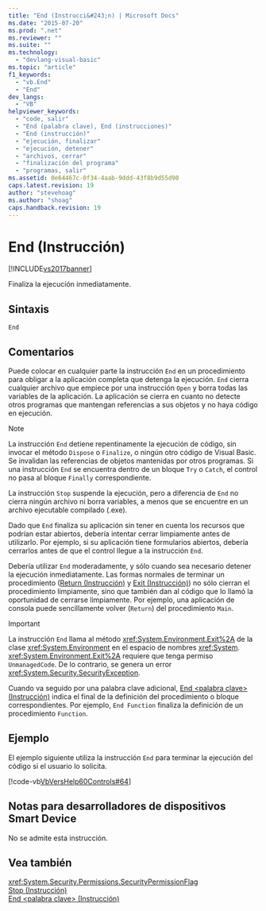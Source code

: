 ```yaml
---
title: "End (Instrucci&#243;n) | Microsoft Docs"
ms.date: "2015-07-20"
ms.prod: ".net"
ms.reviewer: ""
ms.suite: ""
ms.technology: 
  - "devlang-visual-basic"
ms.topic: "article"
f1_keywords: 
  - "vb.End"
  - "End"
dev_langs: 
  - "VB"
helpviewer_keywords: 
  - "code, salir"
  - "End (palabra clave), End (instrucciones)"
  - "End (instrucción)"
  - "ejecución, finalizar"
  - "ejecución, detener"
  - "archivos, cerrar"
  - "finalización del programa"
  - "programas, salir"
ms.assetid: 0e64467c-0f34-4aab-9ddd-43f8b9d55d90
caps.latest.revision: 19
author: "stevehoag"
ms.author: "shoag"
caps.handback.revision: 19
---
```

# End (Instrucci&#243;n)
[!INCLUDE[vs2017banner](../../../visual-basic/developing-apps/includes/vs2017banner.md)]

Finaliza la ejecución inmediatamente.  
  
## Sintaxis  
  
```  
End  
```  
  
## Comentarios  
 Puede colocar en cualquier parte la instrucción `End` en un procedimiento para obligar a la aplicación completa que detenga la ejecución.  `End` cierra cualquier archivo que empiece por una instrucción `Open` y borra todas las variables de la aplicación.  La aplicación se cierra en cuanto no detecte otros programas que mantengan referencias a sus objetos y no haya código en ejecución.  
  
> [!NOTE]
>  La instrucción `End` detiene repentinamente la ejecución de código, sin invocar el método `Dispose` o `Finalize`, o ningún otro código de Visual Basic.  Se invalidan las referencias de objetos mantenidas por otros programas.  Si una instrucción `End` se encuentra dentro de un bloque `Try` o `Catch`, el control no pasa al bloque `Finally` correspondiente.  
  
 La instrucción `Stop` suspende la ejecución, pero a diferencia de `End` no cierra ningún archivo ni borra variables, a menos que se encuentre en un archivo ejecutable compilado \(.exe\).  
  
 Dado que `End` finaliza su aplicación sin tener en cuenta los recursos que podrían estar abiertos, debería intentar cerrar limpiamente antes de utilizarlo.  Por ejemplo, si su aplicación tiene formularios abiertos, debería cerrarlos antes de que el control llegue a la instrucción `End`.  
  
 Debería utilizar `End` moderadamente, y sólo cuando sea necesario detener la ejecución inmediatamente.  Las formas normales de terminar un procedimiento \([Return \(Instrucción\)](../../../visual-basic/language-reference/statements/return-statement.md) y [Exit \(Instrucción\)](../../../visual-basic/language-reference/statements/exit-statement.md)\) no sólo cierran el procedimiento limpiamente, sino que también dan al código que lo llamó la oportunidad de cerrarse limpiamente.  Por ejemplo, una aplicación de consola puede sencillamente volver \(`Return`\) del procedimiento `Main`.  
  
> [!IMPORTANT]
>  La instrucción `End` llama al método <xref:System.Environment.Exit%2A> de la clase <xref:System.Environment> en el espacio de nombres <xref:System>.  <xref:System.Environment.Exit%2A> requiere que tenga permiso `UnmanagedCode`.  De lo contrario, se genera un error <xref:System.Security.SecurityException>.  
  
 Cuando va seguido por una palabra clave adicional, [End \<palabra clave\> \(Instrucción\)](../../../visual-basic/language-reference/statements/end-keyword-statement.md) indica el final de la definición del procedimiento o bloque correspondientes.  Por ejemplo, `End Function` finaliza la definición de un procedimiento `Function`.  
  
## Ejemplo  
 El ejemplo siguiente utiliza la instrucción `End` para terminar la ejecución del código si el usuario lo solicita.  
  
 [!code-vb[VbVersHelp60Controls#64](../../../visual-basic/language-reference/statements/codesnippet/visualbasic/VbVersHelp60Controls/Form1.vb#64)]  
  
## Notas para desarrolladores de dispositivos Smart Device  
 No se admite esta instrucción.  
  
## Vea también  
 <xref:System.Security.Permissions.SecurityPermissionFlag>   
 [Stop \(Instrucción\)](../../../visual-basic/language-reference/statements/stop-statement.md)   
 [End \<palabra clave\> \(Instrucción\)](../../../visual-basic/language-reference/statements/end-keyword-statement.md)